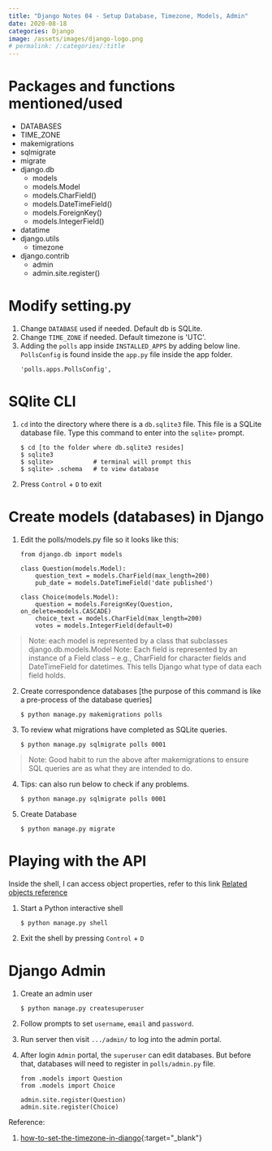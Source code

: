 ```yaml
---
title: "Django Notes 04 - Setup Database, Timezone, Models, Admin"
date: 2020-08-18
categories: Django
image: /assets/images/django-logo.png
# permalink: /:categories/:title
---
```

# Packages and functions mentioned/used 
- DATABASES
- TIME_ZONE
- makemigrations
- sqlmigrate
- migrate
- django.db
	- models
	- models.Model
	- models.CharField()
	- models.DateTimeField()
	- models.ForeignKey()
	- models.IntegerField()
- datatime
- django.utils
	- timezone
- django.contrib 
	- admin
	- admin.site.register()

# Modify setting.py   
1.	Change `DATABASE` used if needed. Default db is SQLite.  
2. 	Change `TIME_ZONE` if needed. Default timezone is 'UTC'.  
3.	Adding the `polls` app inside `INSTALLED_APPS` by adding below line. `PollsConfig` is found inside the `app.py` file inside the app folder.  
	```
	'polls.apps.PollsConfig',
	```
	
# SQlite CLI 
1.  `cd` into the directory where there is a `db.sqlite3` file. This file is a SQLite database file. Type this command to enter into the `sqlite>` prompt.  
    ```
    $ cd [to the folder where db.sqlite3 resides]
    $ sqlite3
    $ sqlite>			# terminal will prompt this
    $ sqlite> .schema	# to view database 
    ```  
2.	Press `Control` + `D` to exit 

# Create models (databases) in Django
1.	Edit the polls/models.py file so it looks like this:
	```
	from django.db import models

	class Question(models.Model):
    	question_text = models.CharField(max_length=200)
    	pub_date = models.DateTimeField('date published')

	class Choice(models.Model):
    	question = models.ForeignKey(Question, on_delete=models.CASCADE)
    	choice_text = models.CharField(max_length=200)
    	votes = models.IntegerField(default=0)
	```
> Note: each model is represented by a class that subclasses django.db.models.Model
> Note: Each field is represented by an instance of a Field class – e.g., CharField for character fields and DateTimeField for datetimes. This tells Django what type of data each field holds.

2. Create correspondence databases [the purpose of this command is like a pre-process of the database queries] 
	```
	$ python manage.py makemigrations polls
	```
	
3.	To review what migrations have completed as SQLite queries. 
	```
	$ python manage.py sqlmigrate polls 0001
	```
> Note: Good habit to run the above after makemigrations to ensure SQL queries are as what  they are intended to do.  

4.	Tips: can also run below to check if any problems.
	```
	$ python manage.py sqlmigrate polls 0001
	```  
	
5. 	Create Database  
	```
	$ python manage.py migrate
	```  

# Playing with the API  
Inside the shell, I can access object properties, refer to this link [Related objects reference](https://docs.djangoproject.com/en/3.1/ref/models/relations/)
1.	Start a Python interactive shell  
	```
	$ python manage.py shell
	```
	
2.	Exit the shell by pressing `Control` + `D`  

# Django Admin  
1.	Create an admin user  
	```
	$ python manage.py createsuperuser
	```  
	
2.	Follow prompts to set `username`, `email` and `password`.  

3.	Run server then visit `.../admin/` to log into the admin portal.
4.	After login `Admin` portal, the `superuser` can edit databases. But before that, databases will need to register in `polls/admin.py` file.  
	```
	from .models import Question
	from .models import Choice

	admin.site.register(Question)
	admin.site.register(Choice)
	```

Reference:   
1. [how-to-set-the-timezone-in-django](https://stackoverflow.com/questions/29311354/how-to-set-the-timezone-in-django){:target="\_blank"}
